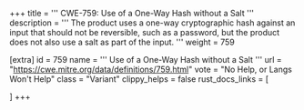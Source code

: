+++
title = '''
CWE-759: Use of a One-Way Hash without a Salt
'''
description	= '''
The product uses a one-way cryptographic hash against an input that should not be reversible, such as a password, but the product does not also use a salt as part of the input.
'''
weight = 759

[extra]
id = 759
name = '''
Use of a One-Way Hash without a Salt
'''
url = "https://cwe.mitre.org/data/definitions/759.html"
vote = "No Help, or Langs Won't Help"
class = "Variant"
clippy_helps = false
rust_docs_links = [
	
]
+++
